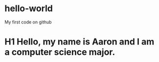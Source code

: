 # hello-world
My first code on github
# H1 Hello, my name is Aaron and I am a computer science major.
